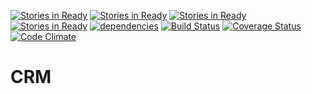 [![Stories in Ready](https://badge.waffle.io/lexiht/crm.png?label=ready&title=Ready)](https://waffle.io/lexiht/crm)
[![Stories in Ready](https://badge.waffle.io/lexiht/crm.png?label=ready&title=Ready)](https://waffle.io/lexiht/crm)
[![Stories in Ready](https://badge.waffle.io/lexiht/crm.png?label=ready&title=Ready)](https://waffle.io/lexiht/crm)
[![Stories in Ready](https://badge.waffle.io/Vyrent/CRM.png?label=ready&title=Ready)](https://waffle.io/Vyrent/CRM)
[![dependencies](https://david-dm.org/vyrent/crm.png)](https://david-dm.org/vyrent/crm)
[![Build Status](https://travis-ci.org/Vyrent/CRM.svg?branch=master)](https://travis-ci.org/Vyrent/CRM)
[![Coverage Status](https://coveralls.io/repos/github/Vyrent/CRM/badge.svg?branch=master)](https://coveralls.io/github/Vyrent/CRM?branch=master)
[![Code Climate](https://codeclimate.com/github/Vyrent/CRM/badges/gpa.svg)](https://codeclimate.com/github/Vyrent/CRM)

# CRM
